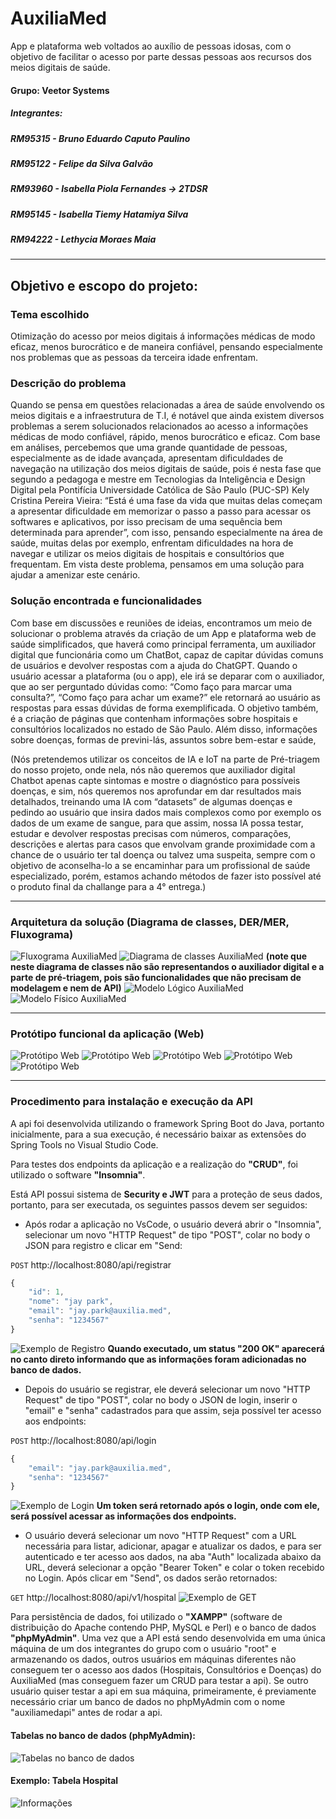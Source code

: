 # AuxiliaMed

App e plataforma web voltados ao auxílio de pessoas idosas, com o objetivo de facilitar o acesso por parte dessas pessoas aos recursos dos meios digitais de saúde.

#### Grupo: Veetor Systems
##### Integrantes:
##### RM95315 - Bruno Eduardo Caputo Paulino
##### RM95122 - Felipe da Silva Galvão
##### RM93960 - Isabella Piola Fernandes -> **2TDSR**
##### RM95145 - Isabella Tiemy Hatamiya Silva
##### RM94222 - Lethycia Moraes Maia

---

## Objetivo e escopo do projeto:
### Tema escolhido
Otimização do acesso por meios digitais á informações médicas de modo eficaz, menos burocrático e de maneira confiável, pensando especialmente nos problemas que as pessoas da terceira idade enfrentam.

### Descrição do problema
Quando se pensa em questões relacionadas a área de saúde envolvendo os meios digitais e a infraestrutura de T.I, é notável que ainda existem diversos problemas a serem solucionados relacionados ao acesso a informações médicas de modo confiável, rápido, menos burocrático e eficaz. Com base em análises, percebemos que uma grande quantidade de pessoas, especialmente as de idade avançada, apresentam dificuldades de navegação na utilização dos meios digitais de saúde, pois é nesta fase que segundo a pedagoga e mestre em Tecnologias da Inteligência e Design Digital pela Pontifícia Universidade Católica de São Paulo (PUC-SP) Kely Cristina Pereira Vieira: “Está é uma fase da vida que muitas delas começam a apresentar dificuldade em memorizar o passo a passo para acessar os softwares e aplicativos, por isso precisam de uma sequência bem determinada para aprender”, com isso, pensando especialmente na área de saúde, muitas delas por exemplo, enfrentam dificuldades na hora de navegar e utilizar os meios digitais de hospitais e consultórios que frequentam. Em vista deste problema, pensamos em uma solução para ajudar a amenizar este cenário.

### Solução encontrada e funcionalidades
Com base em discussões e reuniões de ideias, encontramos um meio de solucionar o problema através da criação de um App e plataforma web de saúde simplificados, que haverá como principal ferramenta, um auxiliador digital que funcionária como um ChatBot, capaz de capitar dúvidas comuns de usuários e devolver respostas com a ajuda do ChatGPT. Quando o usuário acessar a plataforma (ou o app), ele irá se deparar com o auxiliador, que ao ser perguntado dúvidas como: “Como faço para marcar uma consulta?”, “Como faço para achar um exame?” ele retornará ao usuário as respostas para essas dúvidas de forma exemplificada. O objetivo também, é a criação de páginas que contenham informações sobre hospitais e consultórios localizados no estado de São Paulo. Além disso, informações sobre doenças, formas de previni-lás, assuntos sobre bem-estar e saúde, 

(Nós pretendemos utilizar os conceitos de IA e IoT na parte de Pré-triagem do nosso projeto, onde nela, nós não queremos que auxiliador digital Chatbot apenas capte sintomas e mostre o diagnóstico para possíveis doenças, e sim, nós queremos nos aprofundar em dar resultados mais detalhados, treinando uma IA com “datasets” de algumas doenças e pedindo ao usuário que insira dados mais complexos como por exemplo os dados de um exame de sangue, para que assim, nossa IA possa testar, estudar e devolver respostas precisas com números, comparações, descrições e alertas para casos que envolvam grande proximidade com a chance de o usuário ter tal doença ou talvez uma suspeita, sempre com o objetivo de aconselha-lo a se encaminhar para um profissional de saúde especializado, porém, estamos achando métodos de fazer isto possível até o produto final da challange para a 4° entrega.)

---
### Arquitetura da solução (Diagrama de classes, DER/MER, Fluxograma)
![Fluxograma AuxiliaMed](img/am-arquitetura-diagrama.png)
![Diagrama de classes AuxiliaMed](img/diagrama-classes-am.png)
**(note que neste diagrama de classes não são representandos o auxiliador digital e a parte de pré-triagem, pois são funcionalidades que não precisam de modelagem e nem de API)**
![Modelo Lógico AuxiliaMed](img/logical-model.png)
![Modelo Físico AuxiliaMed](img/physical-model.png)


---
### Protótipo funcional da aplicação (Web)

![Protótipo Web](img/Frame2.png)
![Protótipo Web](img/Frame3.png)
![Protótipo Web](img/Frame4.png)
![Protótipo Web](img/Frame5.png)
![Protótipo Web](img/Frame6.png)


---
### Procedimento para instalação e execução da API
A api foi desenvolvida utilizando o framework Spring Boot do Java, portanto inicialmente, para a sua execução, é necessário baixar as extensões do Spring Tools no Visual Studio Code. 

Para testes dos endpoints da aplicação e a realização do **"CRUD"**, foi utilizado o software **"Insomnia"**.

Está API possui sistema de **Security e JWT** para a proteção de seus dados, portanto, para ser executada, os seguintes passos devem ser seguidos:

- Após rodar a aplicação no VsCode, o usuário deverá abrir o "Insomnia", selecionar um novo "HTTP Request" de tipo "POST", colar no body o JSON para registro e clicar em "Send:

`POST` http://localhost:8080/api/registrar

```js
{
	"id": 1,
	"nome": "jay park",
	"email": "jay.park@auxilia.med",
	"senha": "1234567"
}
```

![Exemplo de Registro](img/registrar.png)
**Quando executado, um status "200 OK" aparecerá no canto direto informando que as informações foram adicionadas no banco de dados.**


- Depois do usuário se registrar, ele deverá selecionar um novo "HTTP Request" de tipo "POST", colar no body o JSON de login, inserir o "email" e "senha" cadastrados para que  assim, seja possível ter acesso aos endpoints:

`POST` http://localhost:8080/api/login

```js
{
	"email": "jay.park@auxilia.med",
	"senha": "1234567"
}
```
![Exemplo de Login](img/login.png)
**Um token será retornado após o login, onde com ele, será possível acessar as informações dos endpoints.**

- O usuário deverá selecionar um novo "HTTP Request" com a URL necessária para listar, adicionar, apagar e atualizar os dados, e para ser autenticado e ter acesso aos dados, na aba "Auth" localizada abaixo da URL, deverá selecionar a opção "Bearer Token" e colar o token recebido no Login. Após clicar em "Send", os dados serão retornados:

`GET` http://localhost:8080/api/v1/hospital
![Exemplo de GET](img/get-hospital.png)

Para persistência de dados, foi utilizado o **"XAMPP"** (software de distribuição do Apache contendo PHP, MySQL e Perl) e o banco de dados **"phpMyAdmin"**. Uma vez que a API está sendo desenvolvida em uma única máquina de um dos integrantes do grupo com o usuário "root" e armazenando os dados, outros usuários em máquinas diferentes não conseguem ter o acesso aos dados (Hospitais, Consultórios e Doenças) do AuxiliaMed (mas conseguem fazer um CRUD para testar a api). Se outro usuário quiser testar a api em sua máquina, primeiramente, é previamente necessário criar um banco de dados no phpMyAdmin com o nome "auxiliamedapi" antes de rodar a api.

#### Tabelas no banco de dados (phpMyAdmin):
![Tabelas no banco de dados](img/tabelas-php.png)

#### Exemplo: Tabela Hospital
![Informações](img/tabela-hospital.png)


